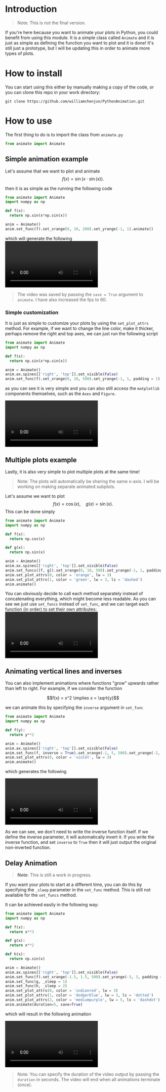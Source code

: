 # Introduction

> Note: This is not the final version.

If you're here because you want to animate your plots in Python, you could benefit from using this module. It is a simple class called `Animate` and it is just as simple as defining the function you want to plot and it is done! It's still just a prototype, but I will be updating this in order to animate more types of plots.

# How to install

You can start using this either by manually making a copy of the code, or you can clone this repo in your work directory:
```shell
git clone https://github.com/williamchenjun/PythonAnimation.git
```

# How to use

The first thing to do is to import the class from `animate.py`

```python
from animate import Animate
```

## Simple animation example

Let's assume that we want to plot and animate $$f(x) = \sin(x \cdot \sin(x)).$$

then it is as simple as the running the following code

```python
from animate import Animate
import numpy as np

def f(x):
  return np.sin(x*np.sin(x))

anim = Animate()
anim.set_func(f).set_xrange(0, 10, 200).set_yrange(-1, 1).animate()
```

which will generate the following
<video src='https://github.com/williamchenjun/PythonAnimation/assets/79821802/353919a1-d238-4cbf-aaff-0351263c3247'></video>

> The video was saved by passing the `save = True` argument to `animate`. I have also increased the fps to 60.

### Simple customization

It is just as simple to customize your plots by using the `set_plot_attrs` method. For example, if we want to change the line color, make it thicker, perhaps remove the right and top axes, we can just run the following script

```python
from animate import Animate
import numpy as np

def f(x):
  return np.sin(x*np.sin(x))

anim = Animate()
anim.ax.spines[['right', 'top']].set_visible(False)
anim.set_func(f).set_xrange(0, 10, 500).set_yrange(-1, 1, padding = 1).set_plot_attrs(0, color = 'orange', lw = 3).animate()
```
as you can see it is very simple and you can also still access the `matplotlib` components themselves, such as the `Axes` and `Figure`.

<video src="https://github.com/williamchenjun/PythonAnimation/assets/79821802/34871323-14cf-4aba-8b92-db25ea07d577"></video>

## Multiple plots example

Lastly, it is also very simple to plot multiple plots at the same time!

> Note: The plots will automatically be sharing the same x-axis. I will be working on making separate animated subplots.

Let's assume we want to plot $$f(x) = \cos(x), \hspace{1em} g(x) = \sin(x).$$ This can be done simply 

```python
from animate import Animate
import numpy as np

def f(x):
  return np.cos(x)

def g(x):
  return np.sin(x)

anim = Animate()
anim.ax.spines[['right', 'top']].set_visible(False)
anim.set_funcs([f, g]).set_xrange(0, 10, 500).set_yrange(-1, 1, padding = 1)
anim.set_plot_attrs(0, color = 'orange', lw = 3)
anim.set_plot_attrs(1, color = 'green', lw = 3, ls = 'dashed')
anim.animate()
```

You can obviously decide to call each method separately instead of concatenating everything, which might become less readable. As you can see we just use `set_funcs` instead of `set_func`, and we can target each function (in order) to set their own attributes:
<video src="https://github.com/williamchenjun/PythonAnimation/assets/79821802/9a702ca5-616b-43a5-b6aa-78b6f512f6b4"></video>

## Animating vertical lines and inverses

You can also implement animations where functions "grow" upwards rather than left to right. For example, if we consider the function

```math
f(x) = x^2 \implies x = \sqrt{y}
```
we can animate this by specifying the `inverse` argument in `set_func`

```python
from animate import Animate
import numpy as np

def f(y):
  return y**2

anim = Animate()
anim.ax.spines[['right', 'top']].set_visible(False)
anim.set_func(f, inverse = True).set_xrange(-1, 5, 500).set_yrange(-2, 2, padding = 1)
anim.set_plot_attrs(0, color = 'violet', lw = 3)
anim.animate()
```

which generates the following

<video src="https://github.com/williamchenjun/PythonAnimation/assets/79821802/533868ef-a3dc-4e4b-80c0-ccb6c626964b
"></video>

As we can see, we don't need to write the inverse function itself. If we define the inverse parameter, it will automatically invert it. If you write the inverse function, and set `inverse` to `True` then it will just output the original non-inverted function.

## Delay Animation

> **Note**: This is still a work in progress.

If you want your plots to start at a different time, you can do this by specifying the `_sleep` parameter in the `set_func` method. This is still not available for the `set_funcs` method. 

It can be achieved easily in the following way:

```python
from animate import Animate
import numpy as np

def f(x):
  return x**3

def g(x):
  return x**2

def h(x):
  return np.sin(x)

anim = Animate()
anim.ax.spines[['right', 'top']].set_visible(False)
anim.set_func(f).set_xrange(-1.5, 1.5, 500).set_yrange(-3, 3, padding = 0.5)
anim.set_func(g, _sleep = 1)
anim.set_func(h, _sleep = 2)
anim.set_plot_attrs(0, color = 'indianred', lw = 3)
anim.set_plot_attrs(1, color = 'dodgerblue', lw = 3, ls = 'dotted')
anim.set_plot_attrs(2, color = 'mediumpurple', lw = 5, ls = 'dashdot')
anim.animate(duration=5, save=True)
```

which will result in the following animation

<video src="https://github.com/williamchenjun/PythonAnimation/assets/79821802/e0d8762d-7ee3-4b46-be5b-9aaf62b3efc3
"></video>

> Note: You can specify the duration of the video output by passing the `duration` in seconds. The video will end when all animations terminate (once).

